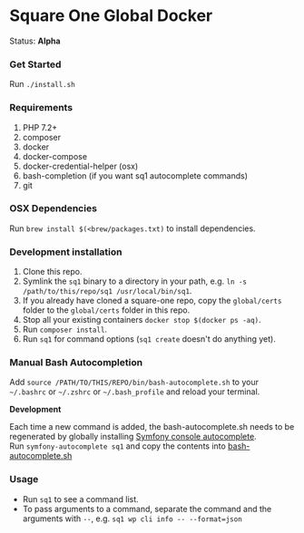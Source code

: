 # Square One Global Docker

Status: **Alpha**

### Get Started

Run `./install.sh`

### Requirements

1. PHP 7.2+
1. composer
1. docker
1. docker-compose
1. docker-credential-helper (osx)
1. bash-completion (if you want sq1 autocomplete commands)
1. git

### OSX Dependencies

Run `brew install $(<brew/packages.txt)` to install dependencies.


### Development installation

1. Clone this repo.
1. Symlink the `sq1` binary to a directory in your path, e.g. `ln -s /path/to/this/repo/sq1 /usr/local/bin/sq1`.
1. If you already have cloned a square-one repo, copy the `global/certs` folder to the `global/certs` folder in this repo.
1. Stop all your existing containers `docker stop $(docker ps -aq)`.
1. Run `composer install`.
1. Run `sq1` for command options (`sq1 create` doesn't do anything yet).

### Manual Bash Autocompletion

Add `source /PATH/TO/THIS/REPO/bin/bash-autocomplete.sh` to your `~/.bashrc` or `~/.zshrc` or `~/.bash_profile` and reload your terminal.

**Development**

Each time a new command is added, the bash-autocomplete.sh needs to be regenerated by globally installing [Symfony console autocomplete](https://github.com/bamarni/symfony-console-autocomplete).  
Run `symfony-autocomplete sq1` and copy the contents into [bash-autocomplete.sh](bin/bash-autocomplete.sh)

### Usage
- Run `sq1` to see a command list.
- To pass arguments to a command, separate the command and the arguments with `--`, e.g. `sq1 wp cli info -- --format=json`

